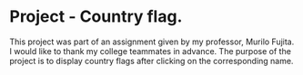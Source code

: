# Project - Country flag.
 
This project was part of an assignment given by my professor, Murilo Fujita. I would like to thank my college teammates in advance.
The purpose of the project is to display country flags after clicking on the corresponding name.
